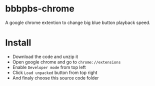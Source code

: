 # bbbpbs-chrome
A google chrome extention to change big blue button playback speed.
# Install
* Download the code and unzip it
* Open google chrome and go to ```chrome://extensions```
* Enable ```Developer mode``` from top left
* Click ```Load unpacked``` button from top right
* And finaly choose this source code folder
